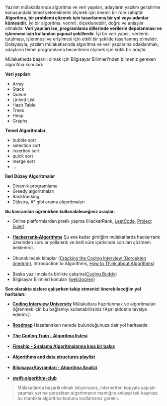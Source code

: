 
Yazılım mülakatlarında algoritma ve veri yapıları, adayların yazılım geliştirme konusundaki temel yeteneklerini ölçmek için önemli bir role sahiptir. <b>Algoritma, bir problemi çözmek için tasarlanmış bir yol veya adımlar kümesidir.</b> İyi bir algoritma, verimli, ölçeklenebilir, doğru ve anlaşılır olmalıdır. <b>Veri yapıları ise, programlama dillerinde verilerin depolanması ve işlenmesi için kullanılan yapısal şekillerdir.</b> İyi bir veri yapısı, verilerin tutulması, işlenmesi ve erişilmesi için etkili bir şekilde tasarlanmış olmalıdır. Dolayısıyla, yazılım mülakatlarında algoritma ve veri yapılarına odaklanmak, adayların temel programlama becerilerini ölçmek için kritik bir araçtır.

Mülakatlarda başarılı olmak için Bilgisayar Bilimleri'nden bilmeniz gereken algoritma konuları:

<b>Veri yapıları</b>
- Array
- Stack 
- Queue 
- Linked List 
- Hash Table
- Trees
- Heap
- Graphs

<b>Temel Algoritmalar</b>,

- bubble sort
- selection sort 
- insertion sort 
- quick sort 
- merge sort
- ...

<b>İleri Düzey Algoritmalar</b>
- Dinamik programlama
- Greedy algoritmaları
- Backtracking
- Dijkstra, A* gibi arama algoritmaları

<b>Bu kavramları öğrenirken kullanabileceğiniz araçlar.</b>
- Online platformlardan pratik yapma (HackerRank, [LeetCode](https://leetcode.com/problemset/all/), [Project Euler](https://projecteuler.net/archives))
<br></br>
- <b>[Hackerrank-Algorithms](https://www.hackerrank.com/domains/algorithms)</b> Şu ana kadar girdiğim mülakatlarda hackerrank üzerinden sorular yollanırdı ve belli süre içerisinde soruları çözmem beklenirdi.
<br></br>
- Okunabilecek kitaplar ([Cracking the Coding Interview (Gerçekten öneririm)](./Cracking-the-Coding-Interview-6th-Edition-189-Programming-Questions-and-Solutions.pdf), Introduction to Algorithms, [How to Think about Algorithms](./How%20to%20Think%20about%20Algorithms.pdf))
<br></br>
- Başka yazılımcılarla birlikte çalışma([Coding Buddy](https://www.reddit.com/r/ProgrammingBuddies/))
- Bilgisayar Bilimleri konuları ([web3ogren](https://web3ogren.com/docs/category/bilgisayar-bilimleri/))

<b>Son olarakta sizlere çalışırken takip etmenizi önerebileceğim yol haritaları:</b>
- <b>[Coding Interview University](https://github.com/jwasham/coding-interview-university)</b> Mülakatlara hazırlanmak ve algoritmaları öğrenmek için bu bağlantıyı kullanabilirsiniz (Aşırı şiddetle tavsiye ederim.).
<br></br>
- <b>[Roadmap](https://roadmap.sh/computer-science)</b> Hazırlanırken nerede bulunduğunuza dair yol haritasıdır.
<br></br>
- <b>[The Coding Train - Algoritma listesi](https://www.youtube.com/watch?v=Vc5fIuYk3Bw&list=PLRqwX-V7Uu6bePNiZLnglXUp2LXIjlCdb&ab_channel=TheCodingTrain)</b>
<br></br>
- <b>[Fireship - Sıralama Algoritmalarına kısa bir bakış](https://www.youtube.com/watch?v=RfXt_qHDEPw&ab_channel=BeyondFireship)</b>
<br></br>
- <b>[Algorithms and data structures playlist](https://www.youtube.com/watch?v=kgBjXUE_Nwc&list=PLmFPHCufIuXXPi6b4JWbK2A4BjYmSBZOE&ab_channel=Computerphile)</b>
<br></br>
- <b>[BilgisayarKavramlari - Algoritma Analizi](https://www.youtube.com/watch?v=3bhBo9YCTpo&list=PLh9ECzBB8tJPTWIUbZjHZMMGuZcpHUv5h&ab_channel=BilgisayarKavramlari)</b>
<br></br>
- <b>[swift-algorithm-club](https://github.com/kodecocodes/swift-algorithm-club)</b>

> Mülakatlarda başarılı olmak istiyorsanız, internetten kopyala yapıştır yapmak yerine gerçekten algoritmanın mantığını anlayıp tek başınıza bu mantıkla algoritma kodunu kodlamanız gerekir.

